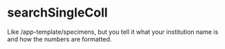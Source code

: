 # searchSingleColl
Like /app-template/specimens, but you tell it what your institution name is and how the numbers are formatted.
